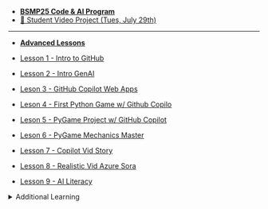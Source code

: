 * [**BSMP25 Code & AI Program**](/2025/README.md)
* [🚀 Student Video Project (Tues, July 29th)](/2025/program/final_projects.md)

-----
* [**Advanced Lessons**](/2025/adv/lesson_summary.md)

* [Lesson 1 - Intro to GitHub](/2025/adv/lesson1/lesson1.md)
* [Lesson 2 - Intro GenAI](/2025/adv/lesson2/lesson2.md)
* [Leson 3 - GitHub Copilot Web Apps](/2025/adv/lesson3/lesson3.md)
* [Leson 4 - ​​First Python Game w/ Github Copilo](/2025/adv/lesson4/lesson4.md)
* [Leson 5 - PyGame Project w/ GitHub Copilot](/2025/adv/lesson5/lesson5.md)
* [Leson 6 - PyGame Mechanics Master](/2025/adv/lesson6/lesson6.md) 
* [Lesson 7 - Copilot Vid Story](/2025/adv/lesson7/lesson7.md)
* [Lesson 8 - Realistic Vid Azure Sora](/2025/adv/lesson8/lesson8.md)
* [Lesson 9 - AI Literacy](/2025/adv/lesson9/lesson9.md)

<details>
<summary>Additional Learning</summary>

  * **Building AI Chat Apps**
  * * [Flask AI Chat Web App](/2025/adv/chatapps/flask_web_chat_app.md)
  * * [React AI Chat Web App](/2025/adv/chatapps/react_web_chat_app.md)
  * [other examples](/2025/adv/lesson7/other_examples.md)
</details>

<!--
---  
* [**Week 3 - Storytelling with AI**](/dev25/storytelling_with_ai/week3_storytelling_with_ai.md)
  * * [AI 4 Good Story Ideas](/dev25/storytelling_with_ai/AI4Good_story_ideas.md)
  * * [Prompt Engineering](/dev25/storytelling_with_ai/prompt_engineering_guide.md)
* [Lesson 7 - Copilot Vid Story](/dev25/lesson7/prod/lesson7.md)
  * [in class activity](/dev25/lesson7/prod/demo_inclass_dogs.md)
  * <details>
<summary>Support / Guides</summary>

    * [activity guide](/dev25/lesson7/prod/activity_worksheet.md)
    * [activity guide - detailed](/dev25/lesson7/prod/worksheet2.md)
    * [instructor guide](/dev25/lesson7/prod/instructor_guide.md)
    * [other examples](/dev25/lesson7/prod/other_examples.md)
  </details>


* [**Lesson 8 - Realistic Vid Azure Sora**](/2025/adv/lesson8/lesson8.md)
* * [In Class 1 - Explore Azure/Sora](/dev25/lesson8/prod/sora_prompts.md)
* * [In Class 2 - Chill Dogs story](/dev25/lesson8/prod/sora_dogs_demo.md)
* * [Activity Worksheet](/dev25/lesson8/prod/demo.md)
* [Lesson 9 - AI Literacy](/2025/adv/lesson9/lesson9.md)
* * [Activity 3. Ethics Roleplay](/2025/adv/lesson9/activity3.md)
-->

<!--
* [Template](/2025/adv/template.md)
-->


<!--
---  
* [**Storytelling with AI**](/dev25/storytelling_with_ai/week3_storytelling_with_ai.md)
  * * [AI 4 Good Story Ideas](/dev25/storytelling_with_ai/AI4Good_story_ideas.md)
  * * [Prompt Engineering](/dev25/storytelling_with_ai/prompt_engineering_guide.md)
* [Lesson 7 - Copilot Vid Story](/dev25/lesson7/prod/lesson7.md)
  * [in class activity](/dev25/lesson7/prod/demo_inclass_dogs.md)
  * <details>
<summary>Support / Guides</summary>

    * [activity guide](/dev25/lesson7/prod/activity_worksheet.md)
    * [activity guide - detailed](/dev25/lesson7/prod/worksheet2.md)
    * [instructor guide](/dev25/lesson7/prod/instructor_guide.md)
    * [other examples](/dev25/lesson7/prod/other_examples.md)
  </details>

---
* [Lesson 8 - Realistic Vid Azure Sora](/dev25/lesson8/prod/lesson8.md)
* * [In Class 1 - Explore Azure/Sora](/dev25/lesson8/prod/sora_prompts.md)
* * [In Class 2 - Chill Dogs story](/dev25/lesson8/prod/sora_dogs_demo.md)
* * [Activity Worksheet](/dev25/lesson8/prod/demo.md)
---
* [Lesson 9 - AI Literacy](/dev25/lesson9/prod/lesson9.md)
* * [Activity 3. Ethics Roleplay](/dev25/lesson9/prod/activity3.md)
-->



<!--
-----------
* [Course Lesson Overviews](/dev25/lesson_summary.md)
* [🚀 Student Video Project (last Tues of Chapter BSMP)](/dev25/program2025/final_projects.md)  

---  
* [Lesson 7 - Copilot Vid Story](/dev25/lesson7/prod/lesson7.md)
  * [in class activity](/dev25/lesson7/prod/demo_inclass_dogs.md)
  * <details>
<summary>Support / Guides</summary>

    * [activity guide](/dev25/lesson7/prod/activity_worksheet.md)
    * [activity guide - detailed](/dev25/lesson7/prod/worksheet2.md)
    * [instructor guide](/dev25/lesson7/prod/instructor_guide.md)
    * [other examples](/dev25/lesson7/prod/other_examples.md)
  </details>

---
* [Lesson 8 - Realistic Vid Azure Sora](/dev25/lesson8/prod/lesson8.md)
* * [In Class 1 - Explore Azure/Sora](/dev25/lesson8/prod/sora_prompts.md)
* * [In Class 2 - Chill Dogs story](/dev25/lesson8/prod/sora_dogs_demo.md)
* * [Activity Worksheet](/dev25/lesson8/prod/demo.md)
---
* [Lesson 9 - AI Literacy](/dev25/lesson9/prod/lesson9.md)
* * [Activity 3. Ethics Roleplay](/dev25/lesson9/prod/activity3.md)


--------
* [**Storytelling with AI**](/dev25/storytelling_with_ai/week3_storytelling_with_ai.md)
  * * [AI 4 Good Story Ideas](/dev25/storytelling_with_ai/AI4Good_story_ideas.md)
  * * [Prompt Engineering](/dev25/storytelling_with_ai/prompt_engineering_guide.md)
---  
* [Lesson 7](/dev25/lesson7/lesson7.md)
  * [demo](/dev25/lesson7/demo_inclass_dogs.md)
  * [activity guide](/dev25/lesson7/activity_worksheet.md)
---
* [Lesson 8](/dev25/lesson8/lesson8.md)
* * [example prompts](/dev25/lesson8/example_prompts.md)
---
* [Lesson 9 - AI Literacy](/dev25/lesson9/prod/lesson9.md)
* * [Activity 3. Ethics Roleplay](/dev25/lesson9/prod/activity3.md)


===
* * *prod*
* * * [In Class Lesson](/dev25/lesson9/prod/lesson9.md)
===
* * *dev*
* * * [Lesson 9](/dev25/lesson9/dev/lesson9.md)
* * * [Activity](/dev25/lesson9/dev/activity.md)
* * * [Instructors Guide](/dev25/lesson9/dev/instructor_guide.md)
===
* * *activities*
* * * [activity 1](/dev25/lesson9/dev/activity1.md)
* * * [activity 2](/dev25/lesson9/dev/activity2.md)
* * * [activity 3](/dev25/lesson9/dev/activity3.md)

* * *archive*
* * * [lesson9](/dev25/lesson9/archive/lesson9.md)
* * * [dev1](/dev25/lesson9/archive/dev.md)
* * * [dev2](/dev25/lesson9/archive/dev2.md)
* * * [dev3](/dev25/lesson9/archive/dev3.md)
* * * [dev4](/dev25/lesson9/archive/dev4.md)
* * * [dev5](/dev25/lesson9/archive/dev5.md)
* * * [template](/dev25/lesson9/archive/template.md)

* [Lesson 7](/dev25/lesson7/lesson7.md)
  * [demo - chill](/dev25/lesson7/demo_inclass_dogs.md)
    * [dev - demo - chill dogs](/dev25/lesson7/demo_activity_dogs.md)
  * [activity guide](/dev25/lesson7/activity_worksheet.md)
  * [activity guide - v2](/dev25/lesson7/worksheet2.md)

-->


<!--
* **Storytelling with AI**
  * [AI 4 Good Story Ideas](/dev25/storytelling_with_ai/AI4Good_story_ideas.md)
  * [Prompt Engineering](/dev25/storytelling_with_ai/prompt_engineering_guide.md)
* [Lesson 7](/dev25/lesson7/lesson7.md)
  * [demo - chill](/dev25/lesson7/demo_inclass_dogs.md)
    * [dev - demo - chill dogs](/dev25/lesson7/demo_activity_dogs.md)
  * [activity guide](/dev25/lesson7/activity_worksheet.md)
  * [activity guide - v2](/dev25/lesson7/worksheet2.md)



----
* **🔥Student Video Project Requirements and Presentation**
  * [Lesson 8 - Final Project Prep](/lessons/student_video_project/README_early.md)
  * [Lesson 9 - Student Video Project Presentation](/lessons/student_video_project/final_projects.md)


-----

* [Course Lesson Overviews](/dev25/lesson_summary.md)
* [🚀 Student Video Project (last Tues of Chapter BSMP)](/lessons/student_video_project/final_projects.md)  

* [Lesson 1](/lessons/lesson1/lesson1.md)

* [Lesson 2](/lessons/lesson2/lesson2.md)
* [Lesson 3](/lessons/lesson3/lesson3.md)
* [Streamlit Games](lessons/lesson3/streamlitgames.md)
* [lesson 4](/lessons/lesson4/lesson4.md)
-->

<!--* [Lesson 4](/lessons/lesson4/lesson4_early.md)
  * [lesson 4](/lessons/lesson4/lesson4.md)
* [Lesson 5](/lessons/lesson5/lesson5_early.md) -->
<!--  * [⚠️ lesson 5 - in class](lessons/lesson5/lesson5.md) -->
<!--
* [Lesson 6](/lessons/lesson6/lesson6_early.md)
* [Lesson 7](/lessons/lesson7/lesson7_early.md)
* **🔥Student Video Project Requirements and Presentation**
  * [Lesson 8 - Final Project Prep](/lessons/student_video_project/README_early.md)
  * [Lesson 9 - Student Video Project Presentation](/lessons/student_video_project/final_projects.md)
-->